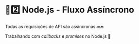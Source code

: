 # :sunrise::two: Node.js - Fluxo Assíncrono

Todas as requisições de API são assíncronas :back::end:

Trabalhando com _callbacks_ e _promises_ no Node.js :school:

